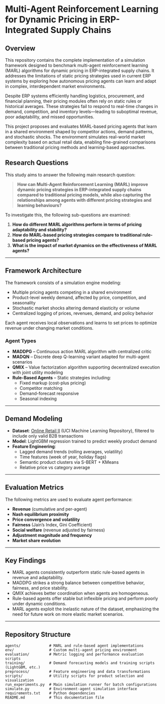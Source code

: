 # Multi-Agent Reinforcement Learning for Dynamic Pricing in ERP-Integrated Supply Chains

## Overview

This repository contains the complete implementation of a simulation framework designed to benchmark multi-agent reinforcement learning (MARL) algorithms for dynamic pricing in ERP-integrated supply chains. It addresses the limitations of static pricing strategies used in current ERP systems by exploring how autonomous pricing agents can learn and adapt in complex, interdependent market environments.

Despite ERP systems efficiently handling logistics, procurement, and financial planning, their pricing modules often rely on static rules or historical averages. These strategies fail to respond to real-time changes in demand, competition, and inventory levels—leading to suboptimal revenue, poor adaptability, and missed opportunities.

This project proposes and evaluates MARL-based pricing agents that learn in a shared environment shaped by competitor actions, demand patterns, and stochastic shocks. The environment simulates real-world market complexity based on actual retail data, enabling fine-grained comparisons between traditional pricing methods and learning-based approaches.

## Research Questions

This study aims to answer the following main research question:

> **How can Multi-Agent Reinforcement Learning (MARL) improve dynamic pricing strategies in ERP-integrated supply chains compared to traditional pricing models, while also capturing the relationships among agents with different pricing strategies and learning behaviours?**

To investigate this, the following sub-questions are examined:

1. **How do different MARL algorithms perform in terms of pricing adaptability and stability?**  
2. **How do MARL-based pricing strategies compare to traditional rule-based pricing agents?**  
3. **What is the impact of market dynamics on the effectiveness of MARL agents?**

---

## Framework Architecture

The framework consists of a simulation engine modeling:

- Multiple pricing agents competing in a shared environment  
- Product-level weekly demand, affected by price, competition, and seasonality  
- Stochastic market shocks altering demand elasticity or volume  
- Centralized logging of prices, revenues, demand, and policy behavior  

Each agent receives local observations and learns to set prices to optimize revenue under changing market conditions.

### Agent Types

- **MADDPG** – Continuous action MARL algorithm with centralized critic  
- **MADQN** – Discrete deep Q-learning variant adapted for multi-agent scenarios  
- **QMIX** – Value factorization algorithm supporting decentralized execution with joint utility modeling  
- **Rule-Based Agents** – Static strategies including:
  - Fixed markup (cost-plus pricing)
  - Competitor matching
  - Demand-forecast responsive
  - Seasonal indexing

---

## Demand Modeling

- **Dataset**: [Online Retail II](https://archive.ics.uci.edu/ml/datasets/Online+Retail+II) (UCI Machine Learning Repository), filtered to include only valid B2B transactions
- **Model**: LightGBM regression trained to predict weekly product demand
- **Feature Engineering**:
  - Lagged demand trends (rolling averages, volatility)
  - Time features (week of year, holiday flags)
  - Semantic product clusters via S-BERT + KMeans
  - Relative price vs category average

---

## Evaluation Metrics

The following metrics are used to evaluate agent performance:

- **Revenue** (cumulative and per-agent)  
- **Nash equilibrium proximity**  
- **Price convergence and volatility**  
- **Fairness** (Jain’s Index, Gini Coefficient)  
- **Social welfare** (revenue adjusted by fairness)  
- **Adjustment magnitude and frequency**  
- **Market share evolution**

---

## Key Findings

- MARL agents consistently outperform static rule-based agents in revenue and adaptability.
- MADDPG strikes a strong balance between competitive behavior, fairness, and price stability.
- QMIX achieves better coordination when agents are homogeneous.
- Rule-based agents offer stable but inflexible pricing and perform poorly under dynamic conditions.
- MARL agents exploit the inelastic nature of the dataset, emphasizing the need for future work on more elastic market scenarios.

---

## Repository Structure

```plaintext
agents/             # MARL and rule-based agent implementations
env/                # Custom multi-agent pricing environment
evaluation/         # Metric logging and performance evaluation scripts
training/           # Demand forecasting models and training scripts (LightGBM, etc.)
preprocess/         # Feature engineering and data transformations
scripts/            # Utility scripts for product selection and visualization
run_experiments.py  # Main simulation runner for batch configurations
simulate.py         # Environment-agent simulation interface
requirements.txt    # Python dependencies
README.md           # This documentation file